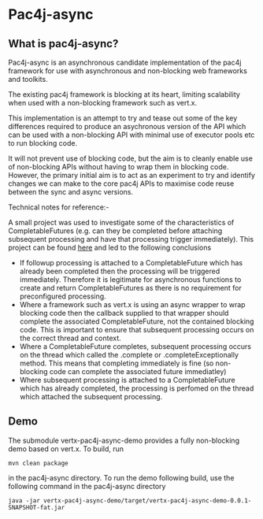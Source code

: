 # Pac4j-async

## What is pac4j-async?

Pac4j-async is an asynchronous candidate implementation of the pac4j framework for use 
with asynchronous and non-blocking web frameworks and toolkits.

The existing pac4j framework is blocking at its heart, limiting scalability when used
with a non-blocking framework such as vert.x.

This implementation is an attempt to try and tease out some of the key differences 
required to produce an asychronous version of the API which can be used with a non-blocking
API with minimal use of executor pools etc to run blocking code.

It will not prevent use of blocking code, but the aim is to cleanly enable use of non-blocking APIs
without having to wrap them in blocking code. However, the primary initial aim is 
to act as an experiment to try and identify changes we can make to the core pac4j
APIs to maximise code reuse between the sync and async versions.

Technical notes for reference:-

A small project was used to investigate some of the characteristics of CompletableFutures
(e.g. can they be completed before attaching subsequent processing and have that processing
trigger immediately). This project can be found [here](https://github.com/millross/vertx-completablefuture-demo) 
and led to the following conclusions

* If followup processing is attached to a CompletableFuture which has already been completed then 
the processing will be triggered immediately. Therefore it is legitimate for asynchronous functions
to create and return CompletableFutures as there is no requirement for
preconfigured processing.
* Where a framework such as vert.x is using an async wrapper to wrap blocking code then the callback
supplied to that wrapper should complete the associated CompletableFuture, not the contained
blocking code. This is important to ensure that subsequent processing occurs on the correct thread
and context.
* Where a CompletableFuture completes, subsequent processing occurs on the thread which called the .complete
or .completeExceptionally method. This means that completing immediately is fine (so non-blocking code can 
complete the associated future immediatley)
* Where subsequent processing is attached to a CompletableFuture which has already completed, the 
processing is perfomed on the thread which attached the subsequent processing.

## Demo
The submodule vertx-pac4j-async-demo provides a fully non-blocking demo based on vert.x.
To build, run
```
mvn clean package
``` 
in the pac4j-async directory.
To run the demo following build, use the following command in the pac4j-async directory
```
java -jar vertx-pac4j-async-demo/target/vertx-pac4j-async-demo-0.0.1-SNAPSHOT-fat.jar
```
 